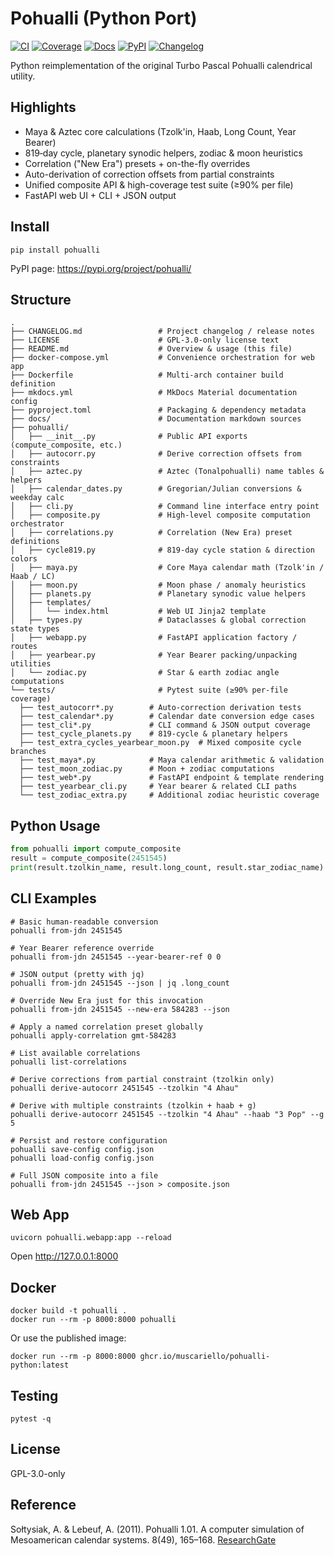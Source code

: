 # Pohualli (Python Port)

[![CI](https://github.com/muscariello/pohualli-python/actions/workflows/ci.yml/badge.svg?branch=main)](https://github.com/muscariello/pohualli-python/actions/workflows/ci.yml) [![Coverage](https://codecov.io/gh/muscariello/pohualli-python/branch/main/graph/badge.svg)](https://codecov.io/gh/muscariello/pohualli-python) [![Docs](https://img.shields.io/badge/docs-GitHub%20Pages-blue)](https://muscariello.github.io/pohualli-python/) [![PyPI](https://img.shields.io/pypi/v/pohualli.svg)](https://pypi.org/project/pohualli/) [![Changelog](https://img.shields.io/badge/changelog-latest-orange)](CHANGELOG.md)

Python reimplementation of the original Turbo Pascal Pohualli calendrical utility.

## Highlights

- Maya & Aztec core calculations (Tzolk'in, Haab, Long Count, Year Bearer)
- 819‑day cycle, planetary synodic helpers, zodiac & moon heuristics
- Correlation ("New Era") presets + on-the-fly overrides
- Auto-derivation of correction offsets from partial constraints
- Unified composite API & high-coverage test suite (≥90% per file)
- FastAPI web UI + CLI + JSON output

## Install
```
pip install pohualli
```
PyPI page: https://pypi.org/project/pohualli/

## Structure
```
.
├── CHANGELOG.md                 # Project changelog / release notes
├── LICENSE                      # GPL-3.0-only license text
├── README.md                    # Overview & usage (this file)
├── docker-compose.yml           # Convenience orchestration for web app
├── Dockerfile                   # Multi-arch container build definition
├── mkdocs.yml                   # MkDocs Material documentation config
├── pyproject.toml               # Packaging & dependency metadata
├── docs/                        # Documentation markdown sources
├── pohualli/
│   ├── __init__.py              # Public API exports (compute_composite, etc.)
│   ├── autocorr.py              # Derive correction offsets from constraints
│   ├── aztec.py                 # Aztec (Tonalpohualli) name tables & helpers
│   ├── calendar_dates.py        # Gregorian/Julian conversions & weekday calc
│   ├── cli.py                   # Command line interface entry point
│   ├── composite.py             # High-level composite computation orchestrator
│   ├── correlations.py          # Correlation (New Era) preset definitions
│   ├── cycle819.py              # 819‑day cycle station & direction colors
│   ├── maya.py                  # Core Maya calendar math (Tzolk'in / Haab / LC)
│   ├── moon.py                  # Moon phase / anomaly heuristics
│   ├── planets.py               # Planetary synodic value helpers
│   ├── templates/
│   │   └── index.html           # Web UI Jinja2 template
│   ├── types.py                 # Dataclasses & global correction state types
│   ├── webapp.py                # FastAPI application factory / routes
│   ├── yearbear.py              # Year Bearer packing/unpacking utilities
│   └── zodiac.py                # Star & earth zodiac angle computations
└── tests/                       # Pytest suite (≥90% per-file coverage)
  ├── test_autocorr*.py        # Auto-correction derivation tests
  ├── test_calendar*.py        # Calendar date conversion edge cases
  ├── test_cli*.py             # CLI command & JSON output coverage
  ├── test_cycle_planets.py    # 819-cycle & planetary helpers
  ├── test_extra_cycles_yearbear_moon.py  # Mixed composite cycle branches
  ├── test_maya*.py            # Maya calendar arithmetic & validation
  ├── test_moon_zodiac.py      # Moon + zodiac computations
  ├── test_web*.py             # FastAPI endpoint & template rendering
  ├── test_yearbear_cli.py     # Year bearer & related CLI paths
  └── test_zodiac_extra.py     # Additional zodiac heuristic coverage
```

## Python Usage
```python
from pohualli import compute_composite
result = compute_composite(2451545)
print(result.tzolkin_name, result.long_count, result.star_zodiac_name)
```

## CLI Examples
```
# Basic human-readable conversion
pohualli from-jdn 2451545

# Year Bearer reference override
pohualli from-jdn 2451545 --year-bearer-ref 0 0

# JSON output (pretty with jq)
pohualli from-jdn 2451545 --json | jq .long_count

# Override New Era just for this invocation
pohualli from-jdn 2451545 --new-era 584283 --json

# Apply a named correlation preset globally
pohualli apply-correlation gmt-584283

# List available correlations
pohualli list-correlations

# Derive corrections from partial constraint (tzolkin only)
pohualli derive-autocorr 2451545 --tzolkin "4 Ahau"

# Derive with multiple constraints (tzolkin + haab + g)
pohualli derive-autocorr 2451545 --tzolkin "4 Ahau" --haab "3 Pop" --g 5

# Persist and restore configuration
pohualli save-config config.json
pohualli load-config config.json

# Full JSON composite into a file
pohualli from-jdn 2451545 --json > composite.json
```

## Web App
```
uvicorn pohualli.webapp:app --reload
```
Open http://127.0.0.1:8000

## Docker
```
docker build -t pohualli .
docker run --rm -p 8000:8000 pohualli
```
Or use the published image:
```
docker run --rm -p 8000:8000 ghcr.io/muscariello/pohualli-python:latest
```

## Testing
```
pytest -q
```

## License
GPL-3.0-only

## Reference
Sołtysiak, A. & Lebeuf, A. (2011). Pohualli 1.01. A computer simulation of Mesoamerican calendar systems. 8(49), 165–168. [ResearchGate](https://www.researchgate.net/publication/270956742_2011_Pohualli_101_A_computer_simulation_of_Mesoamerican_calendar_systems)
